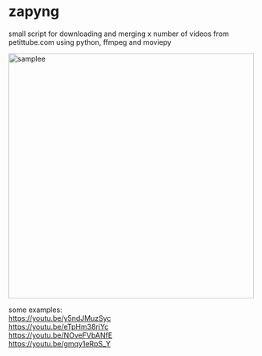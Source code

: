 # zapyng
small script for downloading and merging x number of videos from petittube.com using python, ffmpeg and moviepy<br>

<img width="490" alt="samplee" src="https://user-images.githubusercontent.com/103950373/164471366-30ab763d-c7fd-4b31-b00e-8dcb8c2b0de7.png"><br>


some examples:<br>
https://youtu.be/y5ndJMuzSyc<br>
https://youtu.be/eTpHm38rjYc<br>
https://youtu.be/NOveFVbANfE<br>
https://youtu.be/gmqy1eRpS_Y<br>
